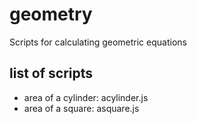 # geometry
Scripts for calculating geometric equations

## list of scripts 
- area of a cylinder: acylinder.js
- area of a square: asquare.js

